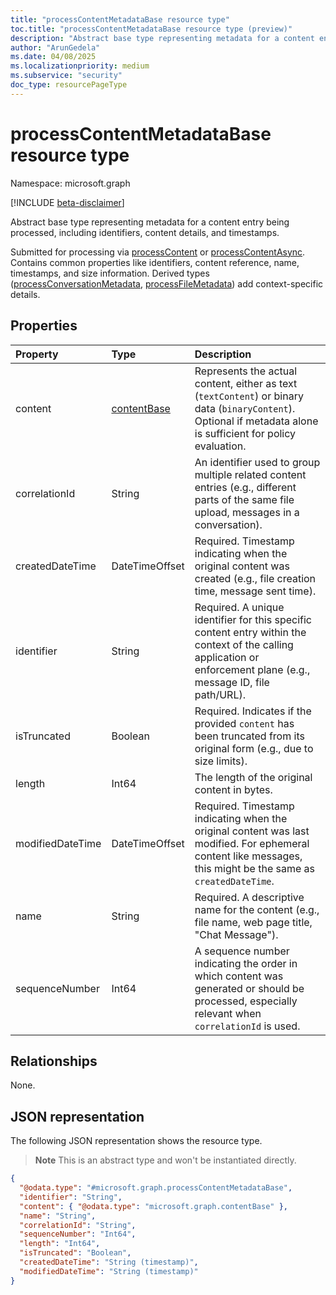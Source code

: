 ```yaml
---
title: "processContentMetadataBase resource type"
toc.title: "processContentMetadataBase resource type (preview)"
description: "Abstract base type representing metadata for a content entry being processed, including identifiers, content details, and timestamps."
author: "ArunGedela"
ms.date: 04/08/2025
ms.localizationpriority: medium
ms.subservice: "security"
doc_type: resourcePageType
---
```


# processContentMetadataBase resource type

Namespace: microsoft.graph

[!INCLUDE [beta-disclaimer](../../includes/beta-disclaimer.md)]

Abstract base type representing metadata for a content entry being processed, including identifiers, content details, and timestamps.

Submitted for processing via [processContent](../api/userdatasecurityandgovernance-post-processcontent.md) or [processContentAsync](../api/tenantdatasecurityandgovernance-post-processcontentasync.md). Contains common properties like identifiers, content reference, name, timestamps, and size information. Derived types ([processConversationMetadata](../resources/processconversationmetadata.md), [processFileMetadata](../resources/processfilemetadata.md)) add context-specific details.

## Properties

| Property         | Type                                                                           | Description                                                                                                                                                           |
| :--------------- | :----------------------------------------------------------------------------- | :-------------------------------------------------------------------------------------------------------------------------------------------------------------------- |
| content          | [contentBase](../resources/contentbase.md)  | Represents the actual content, either as text (`textContent`) or binary data (`binaryContent`). Optional if metadata alone is sufficient for policy evaluation. |
| correlationId    | String                                                                         | An identifier used to group multiple related content entries (e.g., different parts of the same file upload, messages in a conversation).                     |
| createdDateTime  | DateTimeOffset                                                                 | Required. Timestamp indicating when the original content was created (e.g., file creation time, message sent time).                                                               |
| identifier       | String                                                                         | Required. A unique identifier for this specific content entry within the context of the calling application or enforcement plane (e.g., message ID, file path/URL).       |
| isTruncated      | Boolean                                                                        | Required. Indicates if the provided `content` has been truncated from its original form (e.g., due to size limits).                                                           |
| length           | Int64                                                                          | The length of the original content in bytes.                                                                                                                         |
| modifiedDateTime | DateTimeOffset                                                                 | Required. Timestamp indicating when the original content was last modified. For ephemeral content like messages, this might be the same as `createdDateTime`.                    |
| name             | String                                                                         | Required. A descriptive name for the content (e.g., file name, web page title, "Chat Message").                                                                                |
| sequenceNumber   | Int64                                                                          | A sequence number indicating the order in which content was generated or should be processed, especially relevant when `correlationId` is used.             |

## Relationships

None.

## JSON representation

The following JSON representation shows the resource type. 
>**Note** This is an abstract type and won't be instantiated directly.
<!-- {
  "blockType": "resource",
  "abstract": true,
  "@odata.type": "microsoft.graph.processContentMetadataBase",
  "openType": false
}-->
``` json
{
  "@odata.type": "#microsoft.graph.processContentMetadataBase",
  "identifier": "String",
  "content": { "@odata.type": "microsoft.graph.contentBase" },
  "name": "String",
  "correlationId": "String",
  "sequenceNumber": "Int64",
  "length": "Int64",
  "isTruncated": "Boolean",
  "createdDateTime": "String (timestamp)",
  "modifiedDateTime": "String (timestamp)"
}
```
